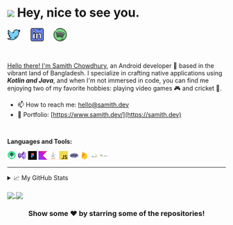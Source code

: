 <h1><img src="https://emojis.slackmojis.com/emojis/images/1531849430/4246/blob-sunglasses.gif?1531849430" width="30"/> Hey, nice to see you.</h1>

<p align="left">
<a href="https://twitter.com/samith_chow" target="_blank"><img height="30" src="https://raw.githubusercontent.com/sheksamith/sheksamith/main/res/png/twitter.png?raw=true"></a>&nbsp;&nbsp;&nbsp;&nbsp;&nbsp;
<a href="https://www.linkedin.com/in/samithchow/" target="_blank"><img height="30" src="https://raw.githubusercontent.com/sheksamith/sheksamith/main/res/png/linkedin.png?raw=true"></a>&nbsp;&nbsp;&nbsp;&nbsp;&nbsp;
<a href="https://open.spotify.com/user/31cjsn7s346jsutvegch6aic3umu" target="_blank"><img height="30" src="https://raw.githubusercontent.com/sheksamith/sheksamith/main/res/png/spotify.png?raw=true">
</p>

<br>

Hello there! I'm [Samith Chowdhury](https://samith.dev), an Android developer 📱 based in the vibrant land of Bangladesh. I specialize in crafting native applications using ***Kotlin and Java***, and when I'm not immersed in code, you can find me enjoying two of my favorite hobbies: playing video games 🎮 and cricket 🏏.
<br>



 - 📫 How to reach me: [hello@samith.dev](mailto:hello@samith.dev)
 - 🔗 Portfolio: [https://www.samith.dev/](https://samith.dev)
 <br>


**Languages and Tools:**
<br>

<code><img height="20" src="https://raw.githubusercontent.com/sheksamith/sheksamith/main/res/techstack/android-studio.png"></code>
<code><img height="20" src="https://raw.githubusercontent.com/sheksamith/sheksamith/main/res/techstack/visual-studio.png"></code>
<code><img height="20" src="https://raw.githubusercontent.com/sheksamith/sheksamith/main/res/techstack/figma.png"></code>
<code><img height="20" src="https://raw.githubusercontent.com/sheksamith/sheksamith/main/res/techstack/kotlin.png"></code>
<code><img height="20" src="https://raw.githubusercontent.com/sheksamith/sheksamith/main/res/techstack/java.png"></code>
<code><img height="20" src="https://raw.githubusercontent.com/sheksamith/sheksamith/main/res/techstack/javascript.png"></code>
<code><img height="20" src="https://raw.githubusercontent.com/sheksamith/sheksamith/main/res/techstack/php.png"></code>
<code><img height="20" src="https://raw.githubusercontent.com/sheksamith/sheksamith/main/res/techstack/firebase.png"></code>
<code><img height="20" src="https://raw.githubusercontent.com/sheksamith/sheksamith/main/res/techstack/mysql.png"></code>
<code><img height="20" src="https://raw.githubusercontent.com/sheksamith/sheksamith/main/res/techstack/mongodb.png"></code>



<hr>

<details>
<summary>📈 My GitHub Stats</summary>

<p align="center"> <img src="https://github-readme-stats.vercel.app/api?username=sheksamith&show_icons=true&theme=dracula" alt="sheksamith" />
</details>

</br>

<a href="https://github.com/sheksamith/AIChatAssist" target="_blank">
  <img align="center" src="https://github-readme-stats.vercel.app/api/pin/?username=sheksamith&repo=AIChatAssist&theme=dracula" />
</a>
<a href="https://github.com/sheksamith/RSFA" target="_blank">
 <img align="center" src="https://github-readme-stats.vercel.app/api/pin/?username=sheksamith&repo=RSFA&theme=dracula" />
</a>
<div align="center">

### Show some ❤️ by starring some of the repositories!
</div>
